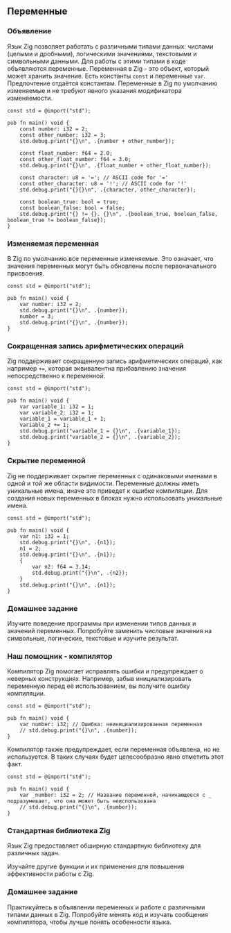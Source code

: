 ## Переменные

### Объявление

Язык Zig позволяет работать с различными типами данных: числами (целыми и дробными), логическими значениями, текстовыми и символьными данными. Для работы с этими типами в коде объявляются переменные. Переменная в Zig - это объект, который может хранить значение. Есть константы `const` и переменные `var`. Предпочтение отдаётся константам. Переменные в Zig по умолчанию изменяемые и не требуют явного указания модификатора изменяемости.

```zig
const std = @import("std");

pub fn main() void {
    const number: i32 = 2;
    const other_number: i32 = 3;
    std.debug.print("{}\n", .{number + other_number});

    const float_number: f64 = 2.0;
    const other_float_number: f64 = 3.0;
    std.debug.print("{}\n", .{float_number + other_float_number});

    const character: u8 = '='; // ASCII code for '='
    const other_character: u8 = '!'; // ASCII code for '!'
    std.debug.print("{}{}\n", .{character, other_character});

    const boolean_true: bool = true;
    const boolean_false: bool = false;
    std.debug.print("{} != {}. {}\n", .{boolean_true, boolean_false, boolean_true != boolean_false});
}
```

### Изменяемая переменная

В Zig по умолчанию все переменные изменяемые. Это означает, что значения переменных могут быть обновлены после первоначального присвоения.

```zig
const std = @import("std");

pub fn main() void {
    var number: i32 = 2;
    std.debug.print("{}\n", .{number});
    number = 3;
    std.debug.print("{}\n", .{number});
}
```

### Сокращенная запись арифметических операций

Zig поддерживает сокращенную запись арифметических операций, как например `+=`, которая эквивалентна прибавлению значения непосредственно к переменной.

```zig
const std = @import("std");

pub fn main() void {
    var variable_1: i32 = 1;
    var variable_2: i32 = 1;
    variable_1 = variable_1 + 1;
    variable_2 += 1;
    std.debug.print("variable_1 = {}\n", .{variable_1});
    std.debug.print("variable_2 = {}\n", .{variable_2});
}
```

### Скрытие переменной

Zig не поддерживает скрытие переменных с одинаковыми именами в одной и той же области видимости. Переменные должны иметь уникальные имена, иначе это приведет к ошибке компиляции. Для создания новых переменных в блоках нужно использовать уникальные имена.

```zig
const std = @import("std");

pub fn main() void {
    var n1: i32 = 1;
    std.debug.print("{}\n", .{n1});
    n1 = 2;
    std.debug.print("{}\n", .{n1});
    {
        var n2: f64 = 3.14;
        std.debug.print("{}\n", .{n2});
    }
    std.debug.print("{}\n", .{n1});
}
```

### Домашнее задание

Изучите поведение программы при изменении типов данных и значений переменных. Попробуйте заменить числовые значения на символьные, логические, текстовые и изучите результат.

### Наш помощник - компилятор

Компилятор Zig помогает исправлять ошибки и предупреждает о неверных конструкциях. Например, забыв инициализировать переменную перед её использованием, вы получите ошибку компиляции.

```zig
const std = @import("std");

pub fn main() void {
    var number: i32; // Ошибка: неинициализированная переменная
    // std.debug.print("{}\n", .{number});
}
```

Компилятор также предупреждает, если переменная объявлена, но не используется. В таких случаях будет целесообразно явно отметить этот факт.

```zig
const std = @import("std");

pub fn main() void {
    var _number: i32 = 2; // Название переменной, начинающееся с _ подразумевает, что она может быть неиспользована
    // std.debug.print("{}\n", .{number});
}
```

### Стандартная библиотека Zig

Язык Zig предоставляет обширную стандартную библиотеку для различных задач. 

Изучайте другие функции и их применения для повышения эффективности работы с Zig.

### Домашнее задание

Практикуйтесь в объявлении переменных и работе с различными типами данных в Zig. Попробуйте менять код и изучать сообщения компилятора, чтобы лучше понять особенности языка.
